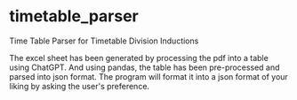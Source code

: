 # timetable_parser
Time Table Parser for Timetable Division Inductions

The excel sheet has been generated by processing the pdf into a table using ChatGPT. And using pandas, the table has been pre-processed and parsed into json format.
The program will format it into a json format of your liking by asking the user's preference.
